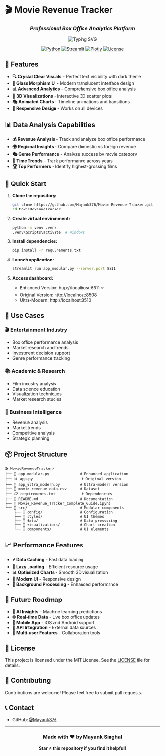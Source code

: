 # 🎬 Movie Revenue Tracker

<div align="center">

### *Professional Box Office Analytics Platform*

<img src="https://readme-typing-svg.demolab.com?font=Fira+Code&size=28&duration=3000&pause=1000&color=4ECDC4&center=true&vCenter=true&width=600&lines=🎭+Analyze+5000%2B+Movies;📊+Interactive+Visualizations;🌌+3D+Performance+Universe;💰+Revenue+Analytics;🎨+Glass+Morphism+UI" alt="Typing SVG" />

[![Python](https://img.shields.io/badge/Python-3.8+-blue?style=for-the-badge&logo=python&logoColor=white)](https://python.org)
[![Streamlit](https://img.shields.io/badge/Streamlit-1.28+-red?style=for-the-badge&logo=streamlit&logoColor=white)](https://streamlit.io)
[![Plotly](https://img.shields.io/badge/Plotly-5.0+-green?style=for-the-badge&logo=plotly&logoColor=white)](https://plotly.com)
[![License](https://img.shields.io/badge/License-MIT-yellow?style=for-the-badge)](LICENSE)

</div>

## 🌟 Features

- **🔍 Crystal Clear Visuals** - Perfect text visibility with dark theme
- **🎨 Glass Morphism UI** - Modern translucent interface design
- **📊 Advanced Analytics** - Comprehensive box office analysis
- **🌌 3D Visualizations** - Interactive 3D scatter plots
- **🎭 Animated Charts** - Timeline animations and transitions
- **📱 Responsive Design** - Works on all devices

## 📊 Data Analysis Capabilities

- **💰 Revenue Analysis** - Track and analyze box office performance
- **🌍 Regional Insights** - Compare domestic vs foreign revenue
- **🎭 Genre Performance** - Analyze success by movie category
- **📅 Time Trends** - Track performance across years
- **🏆 Top Performers** - Identify highest-grossing films

## 🚀 Quick Start

1. **Clone the repository:**
   ```bash
   git clone https://github.com/Mayank376/Movie-Revenue-Tracker.git
   cd MovieRevenueTracker
   ```

2. **Create virtual environment:**
   ```bash
   python -m venv .venv
   .venv\Scripts\activate  # Windows
   ```

3. **Install dependencies:**
   ```bash
   pip install -r requirements.txt
   ```

4. **Launch application:**
   ```bash
   streamlit run app_modular.py --server.port 8511
   ```

5. **Access dashboard:**
   - Enhanced Version: http://localhost:8511 ⭐
   - Original Version: http://localhost:8508
   - Ultra-Modern: http://localhost:8510

## 🎯 Use Cases

### 🎬 Entertainment Industry
- Box office performance analysis
- Market research and trends
- Investment decision support
- Genre performance tracking

### 📚 Academic & Research
- Film industry analysis
- Data science education
- Visualization techniques
- Market research studies

### 💼 Business Intelligence
- Revenue analysis
- Market trends
- Competitive analysis
- Strategic planning

## 📦 Project Structure

```
🎬 MovieRevenueTracker/
├── 📱 app_modular.py              # Enhanced application
├── 📊 app.py                      # Original version  
├── 🌟 app_ultra_modern.py         # Ultra-modern version
├── 📄 movie_revenue_data.csv      # Dataset
├── 📋 requirements.txt            # Dependencies
├── 📖 README.md                   # Documentation
├── 📓 Movie_Revenue_Tracker_Complete_Guide.ipynb
└── 📁 src/                        # Modular components
    ├── 📁 config/                 # Configuration
    ├── 📁 styles/                 # UI themes
    ├── 📁 data/                   # Data processing
    ├── 📁 visualizations/         # Chart creation
    └── 📁 components/             # UI elements
```

## 📈 Performance Features

- **⚡ Data Caching** - Fast data loading
- **🔄 Lazy Loading** - Efficient resource usage
- **📊 Optimized Charts** - Smooth 3D visualization
- **🎨 Modern UI** - Responsive design
- **🚀 Background Processing** - Enhanced performance

## 🔮 Future Roadmap

- **🤖 AI Insights** - Machine learning predictions
- **🌐 Real-time Data** - Live box office updates
- **📱 Mobile App** - iOS and Android support
- **🔌 API Integration** - External data sources
- **👥 Multi-user Features** - Collaboration tools

## 📄 License

This project is licensed under the MIT License. See the [LICENSE](LICENSE) file for details.

## 🤝 Contributing

Contributions are welcome! Please feel free to submit pull requests.

## 📞 Contact

- GitHub: [@Mayank376](https://github.com/Mayank376)

---

<div align="center">

### Made with ❤️ by Mayank Singhal

**Star ⭐ this repository if you find it helpful!**

</div>


